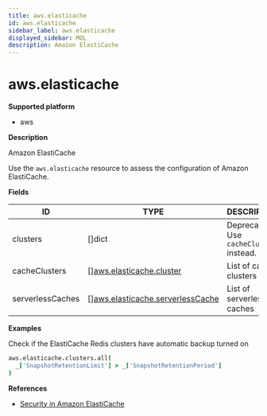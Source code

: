 ```yaml
---
title: aws.elasticache
id: aws.elasticache
sidebar_label: aws.elasticache
displayed_sidebar: MQL
description: Amazon ElastiCache
---
```


# aws.elasticache

**Supported platform**

- aws

**Description**

Amazon ElastiCache

Use the `aws.elasticache` resource to assess the configuration of Amazon ElastiCache.

**Fields**

| ID               | TYPE                                                                            | DESCRIPTION                              |
| ---------------- | ------------------------------------------------------------------------------- | ---------------------------------------- |
| clusters         | &#91;&#93;dict                                                                  | Deprecated: Use `cacheClusters` instead. |
| cacheClusters    | &#91;&#93;[aws.elasticache.cluster](aws.elasticache.cluster.md)                 | List of cache clusters                   |
| serverlessCaches | &#91;&#93;[aws.elasticache.serverlessCache](aws.elasticache.serverlesscache.md) | List of serverless caches                |

**Examples**

Check if the ElastiCache Redis clusters have automatic backup turned on

```coffee
aws.elasticache.clusters.all(
  _['SnapshotRetentionLimit'] > _['SnapshotRetentionPeriod']
)
```

**References**

- [Security in Amazon ElastiCache](https://docs.aws.amazon.com/AmazonElastiCache/latest/red-ug/redis-security.html)
